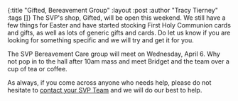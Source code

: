 {:title "Gifted, Bereavement Group"
 :layout :post
 :author "Tracy Tierney"
 :tags []}
The SVP's shop, Gifted, will be open this weekend. We still have a few things for Easter and have started stocking First Holy Communion cards and gifts, as well as lots of generic gifts and cards. Do let us know if you are looking for something specific and we will try and get it for you.

The SVP Bereavement Care group will meet on Wednesday, April 6. Why not pop in to the hall after 10am mass and meet Bridget and the team over a cup of tea or coffee.

As always, if you come across anyone who needs help, please do not hesitate to [contact your SVP Team](../../pages-output/contact/) and we will do our best to help.
